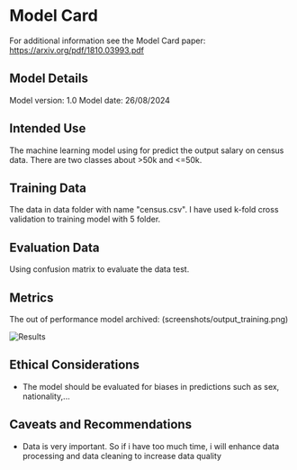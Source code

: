 # Model Card

For additional information see the Model Card paper: https://arxiv.org/pdf/1810.03993.pdf

## Model Details
Model version: 1.0
Model date: 26/08/2024
## Intended Use
The machine learning model using for predict the output salary on census data. There are two classes about >50k and <=50k.
## Training Data
The data in data folder with name "census.csv". I have used k-fold cross validation to training model with 5 folder.
## Evaluation Data
Using confusion matrix to evaluate the data test.
## Metrics
The out of performance model archived: (screenshots/output_training.png)

![Results](../starter/screenshots/output_training.png)


## Ethical Considerations
- The model should be evaluated for biases in predictions such as sex, nationality,...
## Caveats and Recommendations
- Data is very important. So if i have too much time, i will enhance data processing and data cleaning to increase data quality
